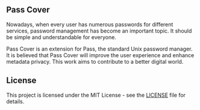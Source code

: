 ## Pass Cover
Nowadays, when every user has numerous passwords for different services, password management has become an important topic. It should be simple and understandable for everyone.

Pass Cover is an extension for Pass, the standard Unix password manager. It is believed that Pass Cover will improve the user experience and enhance metadata privacy. This work aims to contribute to a better digital world.

## License

This project is licensed under the MIT License - see the [LICENSE](./LICENSE.txt) file for details.
